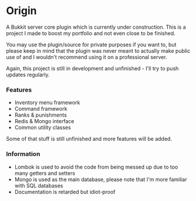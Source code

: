 # Origin

A Bukkit server core plugin which is currently under construction.
This is a project I made to boost my portfolio and not even close to be finished.

You may use the plugin/source for private purposes if you want to, but please keep in mind that the plugin was never meant to actually make public use of and I wouldn't recommend using it on a professional server.

Again, this project is still in development and unfinished - I'll try to push updates regularly.

### Features
- Inventory menu framework
- Command framework
- Ranks & punishments
- Redis & Mongo interface
- Common utility classes

Some of that stuff is still unfinished and more features will be added.

### Information
- Lombok is used to avoid the code from being messed up due to too many getters and setters
- Mongo is used as the main database, please note that I'm more familiar with SQL databases
- Documentation is retarded but idiot-proof
